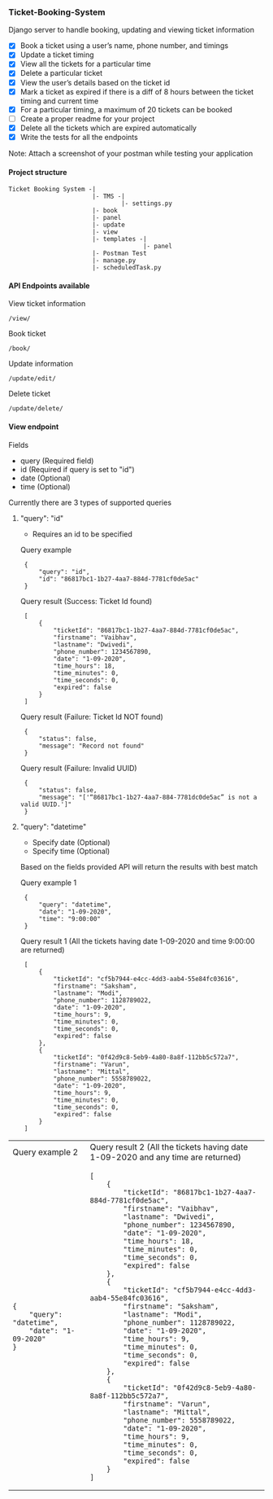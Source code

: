 ### Ticket-Booking-System
Django server to handle booking, updating and viewing ticket information

- [x] Book a ticket using a user’s name, phone number, and timings
- [x] Update a ticket timing
- [x] View all the tickets for a particular time
- [x] Delete a particular ticket
- [x] View the user’s details based on the ticket id
- [x] Mark a ticket as expired if there is a diff of 8 hours between the ticket timing and current time
- [x] For a particular timing, a maximum of 20 tickets can be booked
- [ ] Create a proper readme for your project
- [x] Delete all the tickets which are expired automatically
- [x] Write the tests for all the endpoints

Note: Attach a screenshot of your postman while testing your application

#### Project structure
    Ticket Booking System -|
                           |- TMS -|
                                   |- settings.py
                           |- book
                           |- panel
                           |- update
                           |- view
                           |- templates -|
                                         |- panel
                           |- Postman Test
                           |- manage.py
                           |- scheduledTask.py
                           

#### API Endpoints available
View ticket information

    /view/
    
Book ticket

    /book/
   
Update information

    /update/edit/
    
Delete ticket

    /update/delete/
    
#### View endpoint
Fields
* query (Required field)
* id (Required if query is set to "id")
* date  (Optional)
* time  (Optional)

Currently there are 3 types of supported queries
1. "query": "id"

    * Requires an id to be specified
    
    Query example

        {
            "query": "id",
            "id": "86817bc1-1b27-4aa7-884d-7781cf0de5ac"
        }
        
    Query result (Success: Ticket Id found)
    
        [
            {
                "ticketId": "86817bc1-1b27-4aa7-884d-7781cf0de5ac",
                "firstname": "Vaibhav",
                "lastname": "Dwivedi",
                "phone_number": 1234567890,
                "date": "1-09-2020",
                "time_hours": 18,
                "time_minutes": 0,
                "time_seconds": 0,
                "expired": false
            }
        ]

    Query result (Failure: Ticket Id NOT found)
    
        {
            "status": false,
            "message": "Record not found"
        }

    Query result (Failure: Invalid UUID)
    
        {
            "status": false,
            "message": "['“86817bc1-1b27-4aa7-884-7781dc0de5ac” is not a valid UUID.']"
        }
        
2. "query": "datetime"

    * Specify date (Optional)
    * Specify time (Optional)
    
    Based on the fields provided API will return the results with best match
    
    Query example 1
    
        {
            "query": "datetime",
            "date": "1-09-2020",
            "time": "9:00:00"
        }
        
    Query result 1 (All the tickets having date 1-09-2020 and time 9:00:00 are returned)
    
        [
            {
                "ticketId": "cf5b7944-e4cc-4dd3-aab4-55e84fc03616",
                "firstname": "Saksham",
                "lastname": "Modi",
                "phone_number": 1128789022,
                "date": "1-09-2020",
                "time_hours": 9,
                "time_minutes": 0,
                "time_seconds": 0,
                "expired": false
            },
            {
                "ticketId": "0f42d9c8-5eb9-4a80-8a8f-112bb5c572a7",
                "firstname": "Varun",
                "lastname": "Mittal",
                "phone_number": 5558789022,
                "date": "1-09-2020",
                "time_hours": 9,
                "time_minutes": 0,
                "time_seconds": 0,
                "expired": false
            }
        ]
        
<table>
    <tr>
        <td> Query example 2 </td>
        <td> Query result 2 (All the tickets having date 1-09-2020 and any time are returned) </td>
    </tr>
    <tr>
        <td>
    
    {
        "query": "datetime",
        "date": "1-09-2020"
    }
        
   </td>
    
   <td>
    
    [
        {
            "ticketId": "86817bc1-1b27-4aa7-884d-7781cf0de5ac",
            "firstname": "Vaibhav",
            "lastname": "Dwivedi",
            "phone_number": 1234567890,
            "date": "1-09-2020",
            "time_hours": 18,
            "time_minutes": 0,
            "time_seconds": 0,
            "expired": false
        },
        {
            "ticketId": "cf5b7944-e4cc-4dd3-aab4-55e84fc03616",
            "firstname": "Saksham",
            "lastname": "Modi",
            "phone_number": 1128789022,
            "date": "1-09-2020",
            "time_hours": 9,
            "time_minutes": 0,
            "time_seconds": 0,
            "expired": false
        },
        {
            "ticketId": "0f42d9c8-5eb9-4a80-8a8f-112bb5c572a7",
            "firstname": "Varun",
            "lastname": "Mittal",
            "phone_number": 5558789022,
            "date": "1-09-2020",
            "time_hours": 9,
            "time_minutes": 0,
            "time_seconds": 0,
            "expired": false
        }
    ]
        
   </td>
   </tr>
</table>
